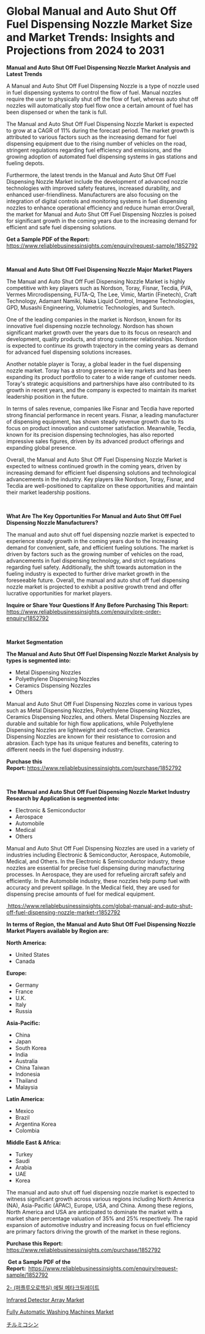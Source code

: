 <p><h1>Global Manual and Auto Shut Off Fuel Dispensing Nozzle Market Size and Market Trends: Insights and Projections from 2024 to 2031</h1></p><p><strong>Manual and Auto Shut Off Fuel Dispensing Nozzle Market Analysis and Latest Trends</strong></p>
<p><p>A Manual and Auto Shut Off Fuel Dispensing Nozzle is a type of nozzle used in fuel dispensing systems to control the flow of fuel. Manual nozzles require the user to physically shut off the flow of fuel, whereas auto shut off nozzles will automatically stop fuel flow once a certain amount of fuel has been dispensed or when the tank is full.</p><p>The Manual and Auto Shut Off Fuel Dispensing Nozzle Market is expected to grow at a CAGR of 11% during the forecast period. The market growth is attributed to various factors such as the increasing demand for fuel dispensing equipment due to the rising number of vehicles on the road, stringent regulations regarding fuel efficiency and emissions, and the growing adoption of automated fuel dispensing systems in gas stations and fueling depots.</p><p>Furthermore, the latest trends in the Manual and Auto Shut Off Fuel Dispensing Nozzle Market include the development of advanced nozzle technologies with improved safety features, increased durability, and enhanced user-friendliness. Manufacturers are also focusing on the integration of digital controls and monitoring systems in fuel dispensing nozzles to enhance operational efficiency and reduce human error.Overall, the market for Manual and Auto Shut Off Fuel Dispensing Nozzles is poised for significant growth in the coming years due to the increasing demand for efficient and safe fuel dispensing solutions.</p></p>
<p><strong>Get a Sample PDF of the Report:&nbsp;</strong> <a href="https://www.reliablebusinessinsights.com/enquiry/request-sample/1852792">https://www.reliablebusinessinsights.com/enquiry/request-sample/1852792</a></p>
<p>&nbsp;</p>
<p><strong>Manual and Auto Shut Off Fuel Dispensing Nozzle Major Market Players</strong></p>
<p><p>The Manual and Auto Shut Off Fuel Dispensing Nozzle Market is highly competitive with key players such as Nordson, Toray, Fisnar, Tecdia, PVA, Vermes Mircrodispensing, FUTA-Q, The Lee, Vimic, Martin (Finetech), Craft Technology, Adamant Namiki, Naka Liquid Control, Imagene Technologies, GPD, Musashi Engineering, Volumetric Technologies, and Suntech.</p><p>One of the leading companies in the market is Nordson, known for its innovative fuel dispensing nozzle technology. Nordson has shown significant market growth over the years due to its focus on research and development, quality products, and strong customer relationships. Nordson is expected to continue its growth trajectory in the coming years as demand for advanced fuel dispensing solutions increases.</p><p>Another notable player is Toray, a global leader in the fuel dispensing nozzle market. Toray has a strong presence in key markets and has been expanding its product portfolio to cater to a wide range of customer needs. Toray's strategic acquisitions and partnerships have also contributed to its growth in recent years, and the company is expected to maintain its market leadership position in the future.</p><p>In terms of sales revenue, companies like Fisnar and Tecdia have reported strong financial performance in recent years. Fisnar, a leading manufacturer of dispensing equipment, has shown steady revenue growth due to its focus on product innovation and customer satisfaction. Meanwhile, Tecdia, known for its precision dispensing technologies, has also reported impressive sales figures, driven by its advanced product offerings and expanding global presence.</p><p>Overall, the Manual and Auto Shut Off Fuel Dispensing Nozzle Market is expected to witness continued growth in the coming years, driven by increasing demand for efficient fuel dispensing solutions and technological advancements in the industry. Key players like Nordson, Toray, Fisnar, and Tecdia are well-positioned to capitalize on these opportunities and maintain their market leadership positions.</p></p>
<p>&nbsp;</p>
<p><strong>What Are The Key Opportunities For Manual and Auto Shut Off Fuel Dispensing Nozzle Manufacturers?</strong></p>
<p><p>The manual and auto shut off fuel dispensing nozzle market is expected to experience steady growth in the coming years due to the increasing demand for convenient, safe, and efficient fueling solutions. The market is driven by factors such as the growing number of vehicles on the road, advancements in fuel dispensing technology, and strict regulations regarding fuel safety. Additionally, the shift towards automation in the fueling industry is expected to further drive market growth in the foreseeable future. Overall, the manual and auto shut off fuel dispensing nozzle market is projected to exhibit a positive growth trend and offer lucrative opportunities for market players.</p></p>
<p><strong>Inquire or Share Your Questions If Any Before Purchasing This Report:</strong> <a href="https://www.reliablebusinessinsights.com/enquiry/pre-order-enquiry/1852792">https://www.reliablebusinessinsights.com/enquiry/pre-order-enquiry/1852792</a></p>
<p>&nbsp;</p>
<p><strong>Market Segmentation</strong></p>
<p><strong>The Manual and Auto Shut Off Fuel Dispensing Nozzle Market Analysis by types is segmented into:</strong></p>
<p><ul><li>Metal Dispensing Nozzles</li><li>Polyethylene Dispensing Nozzles</li><li>Ceramics Dispensing Nozzles</li><li>Others</li></ul></p>
<p><p>Manual and Auto Shut Off Fuel Dispensing Nozzles come in various types such as Metal Dispensing Nozzles, Polyethylene Dispensing Nozzles, Ceramics Dispensing Nozzles, and others. Metal Dispensing Nozzles are durable and suitable for high flow applications, while Polyethylene Dispensing Nozzles are lightweight and cost-effective. Ceramics Dispensing Nozzles are known for their resistance to corrosion and abrasion. Each type has its unique features and benefits, catering to different needs in the fuel dispensing industry.</p></p>
<p><strong>Purchase this Report:&nbsp;</strong><a href="https://www.reliablebusinessinsights.com/purchase/1852792">https://www.reliablebusinessinsights.com/purchase/1852792</a></p>
<p>&nbsp;</p>
<p><strong>The Manual and Auto Shut Off Fuel Dispensing Nozzle Market Industry Research by Application is segmented into:</strong></p>
<p><ul><li>Electronic & Semiconductor</li><li>Aerospace</li><li>Automobile</li><li>Medical</li><li>Others</li></ul></p>
<p><p>Manual and Auto Shut Off Fuel Dispensing Nozzles are used in a variety of industries including Electronic & Semiconductor, Aerospace, Automobile, Medical, and Others. In the Electronic & Semiconductor industry, these nozzles are essential for precise fuel dispensing during manufacturing processes. In Aerospace, they are used for refueling aircraft safely and efficiently. In the Automobile industry, these nozzles help pump fuel with accuracy and prevent spillage. In the Medical field, they are used for dispensing precise amounts of fuel for medical equipment.</p></p>
<p><a href="https://www.reliablebusinessinsights.com/global-manual-and-auto-shut-off-fuel-dispensing-nozzle-market-r1852792">&nbsp;https://www.reliablebusinessinsights.com/global-manual-and-auto-shut-off-fuel-dispensing-nozzle-market-r1852792</a></p>
<p><strong>In terms of Region, the Manual and Auto Shut Off Fuel Dispensing Nozzle Market Players available by Region are:</strong></p>
<p>
    <p> <strong> North America: </strong>
        <ul>
            <li>United States</li>
            <li>Canada</li>
        </ul>
        </p> 
    <p> <strong> Europe: </strong>
        <ul>
            <li>Germany</li>
            <li>France</li>
            <li>U.K.</li>
            <li>Italy</li>
            <li>Russia</li>
        </ul>
        </p> 
    <p> <strong> Asia-Pacific: </strong>
        <ul>
            <li>China</li>
            <li>Japan</li>
            <li>South Korea</li>
            <li>India</li>
            <li>Australia</li>
            <li>China Taiwan</li>
            <li>Indonesia</li>
            <li>Thailand</li>
            <li>Malaysia</li>
        </ul>
        </p> 
    <p> <strong> Latin America: </strong>
        <ul>
            <li>Mexico</li>
            <li>Brazil</li>
            <li>Argentina Korea</li>
            <li>Colombia</li>
        </ul>
        </p> 
    <p> <strong> Middle East & Africa: </strong>
        <ul>
            <li>Turkey</li>
            <li>Saudi</li>
            <li>Arabia</li>
            <li>UAE</li>
            <li>Korea</li>
        </ul>
    </p>
    </p>
<p><p>The manual and auto shut off fuel dispensing nozzle market is expected to witness significant growth across various regions including North America (NA), Asia-Pacific (APAC), Europe, USA, and China. Among these regions, North America and USA are anticipated to dominate the market with a market share percentage valuation of 35% and 25% respectively. The rapid expansion of automotive industry and increasing focus on fuel efficiency are primary factors driving the growth of the market in these regions.</p></p>
<p><strong>Purchase this Report: </strong><a href="https://www.reliablebusinessinsights.com/purchase/1852792">https://www.reliablebusinessinsights.com/purchase/1852792</a></p>
<p>&nbsp;<strong>Get a Sample PDF of the Report:&nbsp;&nbsp;</strong><a href="https://www.reliablebusinessinsights.com/enquiry/request-sample/1852792">https://www.reliablebusinessinsights.com/enquiry/request-sample/1852792</a></p>
<p><strong></strong></p>
<p><p><a href="https://github.com/kimvicki3212024/Market-Research-Report-List-1/blob/main/7542973176845.md">2- (퍼플루오로헥실) 에틸 메타크릴레이트</a></p><p><a href="https://github.com/lorenzaSchmeler/Market-Research-Report-List-1/blob/main/infrared-detector-array-market.md">Infrared Detector Array Market</a></p><p><a href="https://github.com/AdrianaPaucek2023/Market-Research-Report-List-1/blob/main/fully-automatic-washing-machines-market.md">Fully Automatic Washing Machines Market</a></p><p><a href="https://github.com/KenyonJohns/Market-Research-Report-List-1/blob/main/4893764164093.md">チルミコシン</a></p></p>